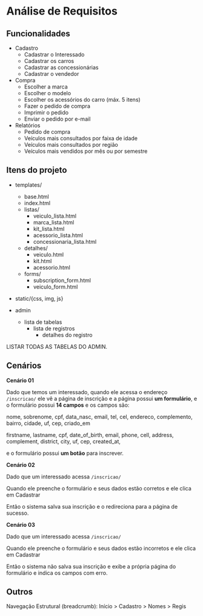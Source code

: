 Análise de Requisitos
=====================

Funcionalidades
---------------

- Cadastro
	- Cadastrar o Interessado
	- Cadastrar os carros
	- Cadastrar as concessionárias
	- Cadastrar o vendedor
- Compra
	- Escolher a marca
	- Escolher o modelo
	- Escolher os acessórios do carro (máx. 5 itens)
	- Fazer o pedido de compra
	- Imprimir o pedido
	- Enviar o pedido por e-mail
- Relatórios
	- Pedido de compra
	- Veículos mais consultados por faixa de idade
	- Veículos mais consultados por região
	- Veículos mais vendidos por mês ou por semestre

Itens do projeto
----------------

- templates/
	- base.html
	- index.html
	- listas/
		- veiculo_lista.html
		- marca_lista.html
		- kit_lista.html
		- acessorio_lista.html
		- concessionaria_lista.html
	- detalhes/
		- veiculo.html
		- kit.html
		- acessorio.html
	- forms/
		- subscription_form.html
		- veiculo_form.html

- static/{css, img, js}

- admin
	- lista de tabelas
		- lista de registros
			- detalhes do registro

LISTAR TODAS AS TABELAS DO ADMIN.

Cenários
--------

**Cenário 01**

Dado que temos um interessado, quando ele acessa o endereço ``/inscricao/`` ele vê a página de inscrição e a página possui **um formulário**, e o formulário possui **14 campos** e os campos são:

nome, sobrenome, cpf, data_nasc, email, tel, cel, endereco, complemento, bairro, cidade, uf, cep, criado_em

firstname, lastname, cpf, date_of_birth, email, phone, cell, address, complement, district, city, uf, cep, created_at, 

e o formulário possui **um botão** para inscrever.

**Cenário 02**

Dado que um interessado acessa ``/inscricao/``

Quando ele preenche o formulário e seus dados estão corretos e ele clica em Cadastrar

Então o sistema salva sua inscrição e o redireciona para a página de sucesso.

**Cenário 03**

Dado que um interessado acessa ``/inscricao/``

Quando ele preenche o formulário e seus dados estão incorretos e ele clica em Cadastrar

Então o sistema não salva sua inscrição e exibe a própria página do formulário e indica os campos com erro.



Outros
------

Navegação Estrutural (breadcrumb):
	Início > Cadastro > Nomes > Regis

